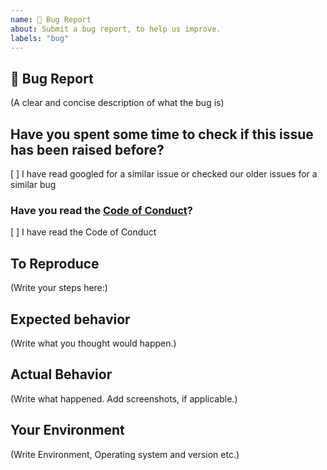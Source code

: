 ```yaml
---
name: 🐛 Bug Report
about: Submit a bug report, to help us improve.
labels: "bug"
---
```


## 🐛 Bug Report

(A clear and concise description of what the bug is)

## Have you spent some time to check if this issue has been raised before?

[ ] I have read googled for a similar issue or checked our older issues for a similar bug

### Have you read the [Code of Conduct](https://github.com/SoftCreatR/JSONPath/blob/main/CODE_OF_CONDUCT.md)?

[ ] I have read the Code of Conduct

## To Reproduce

(Write your steps here:)

## Expected behavior

<!--
  How did you expect your project to behave?
  It’s fine if you’re not sure your understanding is correct.
  Write down what you thought would happen.
-->

(Write what you thought would happen.)

## Actual Behavior

<!--
  Did something go wrong?
  Is something broken, or not behaving as you expected?
  Describe this section in detail, and attach screenshots if possible.
  Don't only say "it doesn't work"!
-->

(Write what happened. Add screenshots, if applicable.)

## Your Environment

<!-- Include as many relevant details about the environment you experienced the bug in -->

(Write Environment, Operating system and version etc.)
